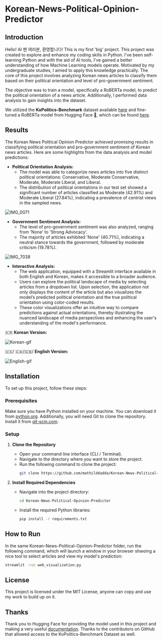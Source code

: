 # Korean-News-Political-Opinion-Predictor

## Introduction

Hello! AI 팬 여러분, 환영합니다! This is my first 'big' project. This project was created to explore and enhance my coding skills in Python. I've been self-learning Python and with the aid of AI tools, I've gained a better understanding of how Machine Learning models operate. Motivated by my undergraduate studies, I aimed to apply this knowledge practically. The core of this project involves analyzing Korean news articles to classify them based on their political orientation and level of pro-government sentiment.

The objective was to train a model, specifically a RoBERTa model, to predict the political orientation of a news article. Additionally, I performed data analysis to gain insights into the dataset.

We utilized the **KoPolitics-Benchmark** dataset available [here](https://github.com/Kdavid2355/KoPolitic-Benchmark-Dataset/tree/main) and fine-tuned a RoBERTa model from Hugging Face 🤗, which can be found [here](https://huggingface.co/klue/roberta-base).

## Results

The Korean News Political Opinion Predictor achieved promising results in classifying political orientation and pro-government sentiment of Korean news articles. Here are some highlights from the data analysis and model predictions:

- **Political Orientation Analysis:**
  - The model was able to categorize news articles into five distinct political orientations: Conservative, Moderate Conservative, Moderate, Moderate Liberal, and Liberal.
  - The distribution of political orientations in our test set showed a significant number of articles classified as Moderate (42.91%) and Moderate Liberal (27.84%), indicating a prevalence of centrist views in the sampled news.
  
![IMG_0071](https://github.com/user-attachments/assets/c98d3ebf-044b-422c-a38a-59453af5de85)

- **Government Sentiment Analysis:**
  - The level of pro-government sentiment was also analyzed, ranging from 'None' to 'Strong Advocacy'.
  - The majority of articles exhibited 'None' (40.71%), indicating a neutral stance towards the government, followed by moderate criticism (19.78%).

![IMG_7038](https://github.com/user-attachments/assets/a04b568a-af64-4bb0-8103-aae4d207286d)


- **Interactive Analysis:**
  - The web application, equipped with a Streamlit interface available in both English and Korean, makes it accessible to a broader audience.
  - Users can explore the political landscape of media by selecting articles from a dropdown list. Upon selection, the application not only displays the content of the article but also visualizes the model’s predicted political orientation and the true political orientation using color-coded results.
  - These color visualizations offer an intuitive way to compare predictions against actual orientations, thereby illustrating the nuanced landscape of media perspectives and enhancing the user's understanding of the model's performance.

🇰🇷 **Korean Version:**

![Korean-gif](https://github.com/user-attachments/assets/e92734d0-7d61-4969-9105-100741b79b64)

🇺🇸/ 🇨🇦/🇬🇧/ **English Version:**

![English-gif](https://github.com/user-attachments/assets/38befaf1-7015-4573-a8d7-46473e538bcc)

## Installation

To set up this project, follow these steps:

### Prerequisites

Make sure you have Python installed on your machine. You can download it from [python.org](https://www.python.org/downloads/). Additionally, you will need Git to clone the repository. Install it from [git-scm.com](https://git-scm.com/downloads).

### Setup

1. **Clone the Repository**
   - Open your command line interface (CLI / Terminal).
   - Navigate to the directory where you want to store the project.
   - Run the following command to clone the project:
     ```bash
     git clone https://github.com/mathilddadda/Korean-News-Political-Opinion-Predictor.git
     ```

2. **Install Required Dependencies**
   - Navigate into the project directory:
     ```bash
     cd Korean-News-Political-Opinion-Predictor
     ```
   - Install the required Python libraries:
     ```bash
     pip install -r requirements.txt
     ```

## How to Run
In the same Korean-News-Political-Opinion-Predictor folder, run the following command, which will launch a window in your browser shwoing a nice tool to select articles and view my model's prediction:
```bash
streamlit -run web_visualization.py
```

## License

This project is licensed under the MIT License, anyone can copy and use my work to build up on it.

## Thanks

Thank you to Hugging Face for providing the model used in this project and making a very useful [documentation](https://huggingface.co/docs/transformers/en/training). Thanks to the contributors on GitHub that allowed access to the KoPolitics-Benchmark Dataset as well.

